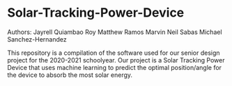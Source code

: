 # Solar-Tracking-Power-Device
Authors:
Jayrell Quiambao
Roy Matthew Ramos
Marvin Neil Sabas
Michael Sanchez-Hernandez

This repository is a compilation of the software used for our senior design project for the 2020-2021 schoolyear. Our project is a Solar Tracking Power Device that uses machine learning to predict the optimal position/angle for the device to absorb the most solar energy. 
